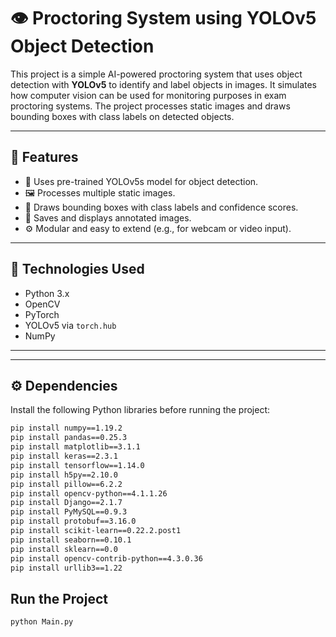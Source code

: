 # 👁️ Proctoring System using YOLOv5 Object Detection

This project is a simple AI-powered proctoring system that uses object detection with **YOLOv5** to identify and label objects in images. It simulates how computer vision can be used for monitoring purposes in exam proctoring systems. The project processes static images and draws bounding boxes with class labels on detected objects.

---

## 📌 Features

- 🎯 Uses pre-trained YOLOv5s model for object detection.
- 🖼️ Processes multiple static images.
- 🔲 Draws bounding boxes with class labels and confidence scores.
- 💾 Saves and displays annotated images.
- ⚙️ Modular and easy to extend (e.g., for webcam or video input).

---

## 🧪 Technologies Used

- Python 3.x
- OpenCV
- PyTorch
- YOLOv5 via `torch.hub`
- NumPy

---

---

## ⚙️ Dependencies

Install the following Python libraries before running the project:

```bash
pip install numpy==1.19.2
pip install pandas==0.25.3
pip install matplotlib==3.1.1
pip install keras==2.3.1
pip install tensorflow==1.14.0
pip install h5py==2.10.0
pip install pillow==6.2.2
pip install opencv-python==4.1.1.26
pip install Django==2.1.7
pip install PyMySQL==0.9.3
pip install protobuf==3.16.0
pip install scikit-learn==0.22.2.post1
pip install seaborn==0.10.1
pip install sklearn==0.0
pip install opencv-contrib-python==4.3.0.36
pip install urllib3==1.22
```
## Run the Project
```
python Main.py

```
